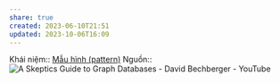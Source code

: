 ```yaml
---
share: true
created: 2023-06-10T21:51
updated: 2023-10-06T16:09
---
```


Khái niệm:: [Mẫu hình (pattern)](../../%CE%9E%20Kh%C3%A1i%20ni%E1%BB%87m/M%E1%BA%ABu%20h%C3%ACnh%20(pattern).md)
Nguồn:: ![A Skeptics Guide to Graph Databases - David Bechberger - YouTube](https://youtu.be/yOYodfN84N4?t=640)

